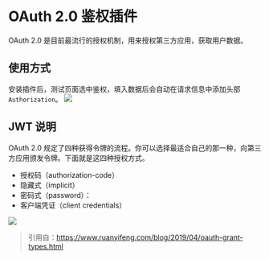 # OAuth 2.0 鉴权插件

OAuth 2.0 是目前最流行的授权机制，用来授权第三方应用，获取用户数据。

## 使用方式

安装插件后，测试页面选中鉴权，填入数据后会自动在请求信息中添加头部 `Authorization`。
![](https://raw.githubusercontent.com/eolinker/postcat-extensions/main/packages/postcat-jwt/assets/images/2023-03-15-10-42-12.png)

## JWT 说明

OAuth 2.0 规定了四种获得令牌的流程。你可以选择最适合自己的那一种，向第三方应用颁发令牌。下面就是这四种授权方式。

- 授权码（authorization-code）
- 隐藏式（implicit）
- 密码式（password）：
- 客户端凭证（client credentials）

![](../assets/images/2023-04-10-14-49-55.png)

> 引用自：https://www.ruanyifeng.com/blog/2019/04/oauth-grant-types.html
